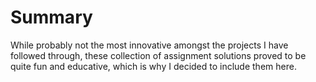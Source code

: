 # Summary
While probably not the most innovative amongst the projects I have
followed through,  these collection of assignment solutions
proved to be quite fun and educative, which is why I decided
to include them here.
